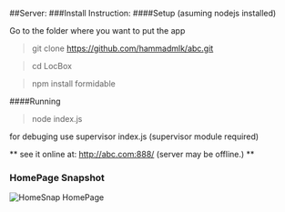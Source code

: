 ##Server:
###Install Instruction:
####Setup (asuming nodejs installed)

Go to the folder where you want to put the app
> git clone https://github.com/hammadmlk/abc.git

> cd LocBox

> npm install formidable

####Running
> node index.js

for debuging use supervisor index.js (supervisor module required)

** see it online at: http://abc.com:888/ (server may be offline.) **


### HomePage Snapshot

![HomeSnap HomePage](https://raw.github.com/hammadmlk/XXX)

